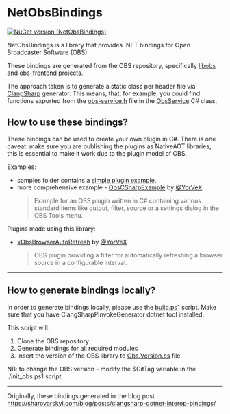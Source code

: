 # NetObsBindings

[![NuGet version (NetObsBindings)](https://img.shields.io/nuget/v/NetObsBindings.svg?style=flat-square)](https://www.nuget.org/packages/NetObsBindings/)

NetObsBindings is a library that provides .NET bindings for Open Broadcaster Software (OBS).

These bindings are generated from the OBS repository, specifically [libobs](https://github.com/obsproject/obs-studio/tree/master/libobs) and [obs-frontend](https://github.com/obsproject/obs-studio/tree/master/UI/obs-frontend-api) projects.

The approach taken is to generate a static class per header file via [ClangSharp](https://github.com/dotnet/ClangSharp) generator.
This means, that, for example, you could find functions exported from the [obs-service.h](https://github.com/obsproject/obs-studio/blob/master/libobs/obs-service.h) file in the [ObsService](https://github.com/kostya9/NetObsBindings/blob/main/NetObsBindings/ObsInterop/ObsService.cs) C# class.

## How to use these bindings?

These bindings can be used to create your own plugin in C#. There is one caveat: make sure you are publishing the plugins as NativeAOT libraries, this is essential to make it work due to the plugin model of OBS.

Examples:
- samples folder contains a [simple plugin example](https://github.com/kostya9/NetObsBindings/blob/main/samples/SimplePlugin/ObsPlugin.cs).
- more comprehensive example - [ObsCSharpExample](https://github.com/YorVeX/ObsCSharpExample) by [@YorVeX](https://github.com/YorVeX)
    > Example for an OBS plugin written in C# containing various standard items like output, filter, source or a settings dialog in the OBS Tools menu.


Plugins made using this library:
- [xObsBrowserAutoRefresh](https://github.com/YorVeX/xObsBrowserAutoRefresh) by [@YorVeX](https://github.com/YorVeX)
    > OBS plugin providing a filter for automatically refreshing a browser source in a configurable interval.



---

## How to generate bindings locally?

In order to generate bindings locally, please use the [build.ps1](https://github.com/kostya9/NetObsBindings/blob/main/build.ps1) script. Make sure that you have ClangSharpPInvokeGenerator dotnet tool installed.

This script will:
1. Clone the OBS repository
2. Generate bindings for all required modules
3. Insert the version of the OBS library to [Obs.Version.cs](https://github.com/kostya9/NetObsBindings/blob/main/NetObsBindings/Obs.Version.cs) file.

NB: to change the OBS version - modify the $GitTag variable in the ./init_obs.ps1 script

---

Originally, these bindings generated in the blog post https://sharovarskyi.com/blog/posts/clangsharp-dotnet-interop-bindings/
